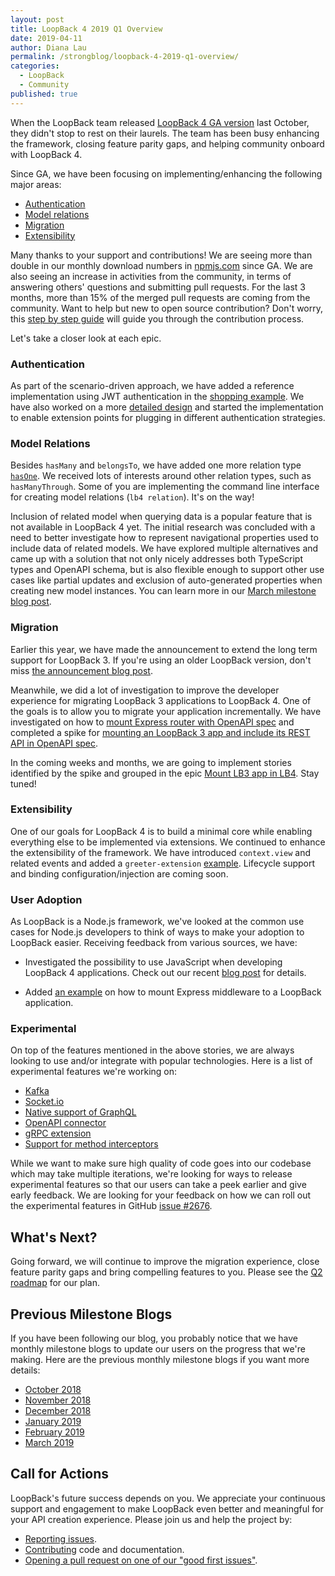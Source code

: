 ```yaml
---
layout: post
title: LoopBack 4 2019 Q1 Overview
date: 2019-04-11
author: Diana Lau
permalink: /strongblog/loopback-4-2019-q1-overview/
categories:
  - LoopBack
  - Community
published: true
---
```


When the LoopBack team released [LoopBack 4 GA version](https://strongloop.com/strongblog/loopback-4-ga) last October, they didn't stop to rest on their laurels. The team has been busy enhancing the framework, closing feature parity gaps, and helping community onboard with LoopBack 4.

Since GA, we have been focusing on implementing/enhancing the following major areas:

- [Authentication](#authentication)
- [Model relations](#model-relations)
- [Migration](#migration)
- [Extensibility](#extensibility)

<!--more-->
Many thanks to your support and contributions! We are seeing more than double in our monthly download numbers in [npmjs.com](https://www.npmjs.com/) since GA. We are also seeing an increase in activities from the community, in terms of answering others' questions and submitting pull requests. For the last 3 months, more than 15% of the merged pull requests are coming from the community. Want to help but new to open source contribution? Don't worry, this [step by step guide](https://loopback.io/doc/en/lb4/submitting_a_pr.html) will guide you through the contribution process.

Let's take a closer look at each epic.

### Authentication

As part of the scenario-driven approach, we have added a reference implementation using JWT authentication in the [shopping example](https://github.com/strongloop/loopback4-example-shopping). We have also worked on a more [detailed design](https://github.com/strongloop/loopback-next/tree/master/packages/authentication/docs) and started the implementation to enable extension points for plugging in different authentication strategies.

### Model Relations

Besides `hasMany` and `belongsTo`, we have added one more relation type  [`hasOne`](https://loopback.io/doc/en/lb4/hasOne-relation.html). We received lots of interests around other relation types, such as `hasManyThrough`. Some of you are implementing the command line interface for creating model relations (`lb4 relation`). It's on the way!

Inclusion of related model when querying data is a popular feature that is not available in LoopBack 4 yet. The initial research was concluded with a need to better investigate how to represent navigational properties used to include data of related models. We have explored multiple alternatives and came up with a solution that not only nicely addresses both TypeScript types and OpenAPI schema, but is also flexible enough to support other use cases like partial updates and exclusion of auto-generated properties when creating new model instances. You can learn more in our [March milestone blog post](https://strongloop.com/strongblog/march-2019-milestone/).

### Migration

Earlier this year, we have made the announcement to extend the long term support for LoopBack 3. If you're using an older LoopBack version, don't miss [the announcement blog post](https://strongloop.com/strongblog/lb3-extended-lts/).

Meanwhile, we did a lot of investigation to improve the developer experience for migrating LoopBack 3 applications to LoopBack 4. One of the goals is to allow you to migrate your application incrementally. We have investigated on how to [mount Express router with OpenAPI spec](https://github.com/strongloop/loopback-next/issues/2389) and completed a spike for [mounting an LoopBack 3 app and include its REST API in OpenAPI spec](https://github.com/strongloop/loopback-next/issues/2318).

In the coming weeks and months, we are going to implement stories identified by the spike and grouped in the epic [Mount LB3 app in LB4](https://github.com/strongloop/loopback-next/issues/2479). Stay tuned!

### Extensibility

One of our goals for LoopBack 4 is to build a minimal core while enabling everything else to be implemented via extensions. We continued to enhance the extensibility of the framework. We have introduced `context.view` and related events and added a `greeter-extension` [example](https://github.com/strongloop/loopback-next/tree/master/examples/greeter-extension). Lifecycle support and binding configuration/injection are coming soon.

### User Adoption

As LoopBack is a Node.js framework, we've looked at the common use cases for Node.js developers to think of ways to make your adoption to LoopBack easier. Receiving feedback from various sources, we have:

- Investigated the possibility to use JavaScript when developing LoopBack 4 applications. Check out our recent [blog post](https://strongloop.com/strongblog/loopback4-javascript-experience/) for details.

- Added [an example](https://github.com/strongloop/loopback-next/tree/master/examples/express-composition) on how to mount Express middleware to a LoopBack application.

### Experimental

On top of the features mentioned in the above stories, we are always looking to use and/or integrate with popular technologies. Here is a list of experimental features we're working on:

- [Kafka](https://github.com/strongloop/loopback4-example-kafka)
- [Socket.io](https://github.com/strongloop/loopback-next/pull/2648)
- [Native support of GraphQL](https://github.com/strongloop/loopback-next/pull/2670)
- [OpenAPI connector](https://github.com/strongloop/loopback-connector-openapi/pull/2)
- [gRPC extension](https://github.com/strongloop/loopback4-extension-grpc)
- [Support for method interceptors](https://github.com/strongloop/loopback-next/pull/2687)

While we want to make sure high quality of code goes into our codebase which may take multiple iterations, we're looking for ways to release experimental features so that our users can take a peek earlier and give early feedback. We are looking for your feedback on how we can roll out the experimental features in GitHub [issue #2676](https://github.com/strongloop/loopback-next/issues/2676).

## What's Next?

Going forward, we will continue to improve the migration experience, close feature parity gaps and bring compelling features to you. Please see the [Q2 roadmap](https://github.com/strongloop/loopback-next/issues/2692) for our plan.

## Previous Milestone Blogs

If you have been following our blog, you probably notice that we have monthly milestone blogs to update our users on the progress that we're making. Here are the previous monthly milestone blogs if you want more details:

- [October 2018](https://strongloop.com/strongblog/loopback-4-october-2018-milestone/)
- [November 2018](https://strongloop.com/strongblog/november-2018-milestone/)
- [December 2018](https://strongloop.com/strongblog/december-2018-milestone/)
- [January 2019](https://strongloop.com/strongblog/january-2019-milestone/)
- [February 2019](https://strongloop.com/strongblog/february-2019-milestone/)
- [March 2019](https://strongloop.com/strongblog/march-2019-milestone/)

## Call for Actions

LoopBack's future success depends on you. We appreciate your continuous support and engagement to make LoopBack even better and meaningful for your API creation experience. Please join us and help the project by:

- [Reporting issues](https://github.com/strongloop/loopback-next/issues).
- [Contributing](https://github.com/strongloop/loopback-next/blob/master/docs/CONTRIBUTING.md)
  code and documentation.
- [Opening a pull request on one of our "good first issues"](https://github.com/strongloop/loopback-next/labels/good%20first%20issue).
